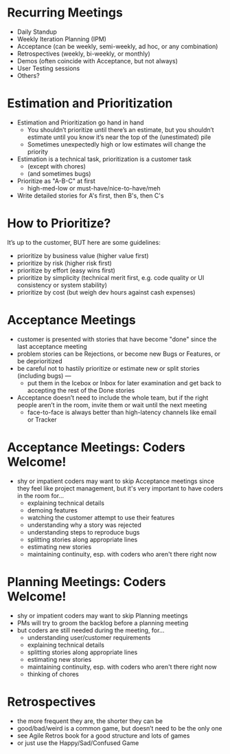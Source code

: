 # Recurring Meetings

*  Daily Standup
*  Weekly Iteration Planning (IPM)
*  Acceptance (can be weekly, semi-weekly, ad hoc, or any combination)
*  Retrospectives (weekly, bi-weekly, or monthly)
*  Demos (often coincide with Acceptance, but not always)
*  User Testing sessions
* Others?

# Estimation and Prioritization

* Estimation and Prioritization go hand in hand
  * You shouldn’t prioritize until there’s an estimate, but you shouldn’t estimate until you know it’s near the top of the (unestimated) pile
  * Sometimes unexpectedly high or low estimates will change the priority
* Estimation is a technical task, prioritization is a customer task
  * (except with chores)
  * (and sometimes bugs)
* Prioritize as "A-B-C" at first
  * high-med-low or must-have/nice-to-have/meh
* Write detailed stories for A's first, then B's, then C's

# How to Prioritize?

It’s up to the customer, BUT here are some guidelines:

* prioritize by business value (higher value first)
* prioritize by risk (higher risk first)
* prioritize by effort (easy wins first)
* prioritize by simplicity (technical merit first, e.g. code quality or UI consistency or system stability)
* prioritize by cost (but weigh dev hours against cash expenses)

# Acceptance Meetings

* customer is presented with stories that have become "done" since the last acceptance meeting
* problem stories can be Rejections, or become new Bugs or Features, or be deprioritized
* be careful not to hastily prioritize or estimate new or split stories (including bugs) —
  * put them in the Icebox or Inbox for later examination and get back to accepting the rest of the Done stories
* Acceptance doesn’t need to include the whole team, but if the right people aren’t in the room, invite them or wait until the next meeting
  * face-to-face is always better than high-latency channels like email or Tracker

# Acceptance Meetings: Coders Welcome!

* shy or impatient coders may want to skip Acceptance meetings since they feel like project management, but it's very important to have coders in the room for...
     * explaining technical details
     * demoing features
     * watching the customer attempt to use their features
     * understanding why a story was rejected
     * understanding steps to reproduce bugs
     * splitting stories along appropriate lines
     * estimating new stories
     * maintaining continuity, esp. with coders who aren't there right now

# Planning Meetings: Coders Welcome!

* shy or impatient coders may want to skip Planning meetings
* PMs will try to groom the backlog before a planning meeting
* but coders are still needed during the meeting, for...
  * understanding user/customer requirements
  * explaining technical details
  * splitting stories along appropriate lines
  * estimating new stories
  * maintaining continuity, esp. with coders who aren't there right now
  * thinking of chores

# Retrospectives

* the more frequent they are, the shorter they can be
* good/bad/weird is a common game, but doesn’t need to be the only one
* see Agile Retros book for a good structure and lots of games
* or just use the Happy/Sad/Confused Game
